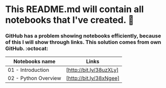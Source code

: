 # This README.md will contain all notebooks that I've created. 🚀
### GitHub has a problem showing notebooks efficiently, because of this I will show through links. This solution comes from own GitHub. :octocat:


| Notebooks name| Links |
| ------ | ------ |
| 01 - Introduction | [http://bit.ly/38uzXLy] |
| 02 - Python Overview | [http://bit.ly/38xNgee] |
